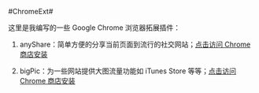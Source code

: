 #ChromeExt#

这里是我编写的一些 Google Chrome 浏览器拓展插件：

1. anyShare：简单方便的分享当前页面到流行的社交网站；[点击访问 Chrome 商店安装](https://chrome.google.com/webstore/detail/anyshare/kblmbefkfbimlifaddimbjgejgmcdakc)

2. bigPic：为一些网站提供大图流量功能如 iTunes Store 等等；[点击访问 Chrome 商店安装](https://chrome.google.com/webstore/detail/bigpic/obabieedojfjomipgdjlldcclhdpjiol)
